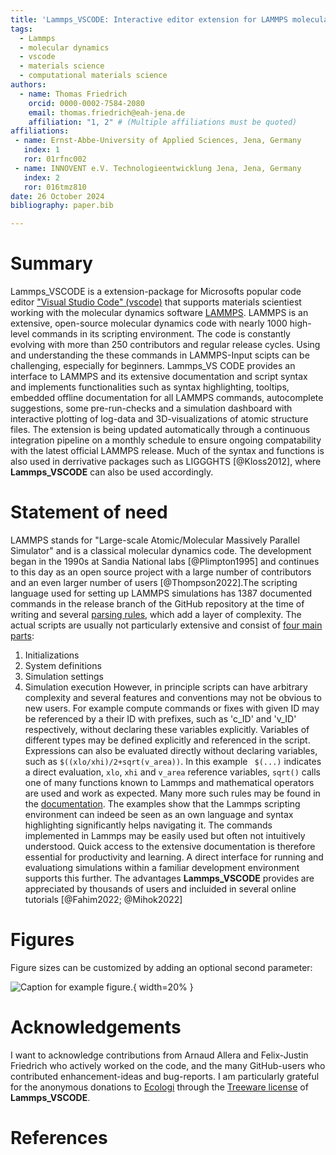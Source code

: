```yaml
---
title: 'Lammps_VSCODE: Interactive editor extension for LAMMPS molecular dynamics scripting'
tags:
  - Lammps
  - molecular dynamics
  - vscode
  - materials science
  - computational materials science
authors:
  - name: Thomas Friedrich
    orcid: 0000-0002-7584-2080
    email: thomas.friedrich@eah-jena.de
    affiliation: "1, 2" # (Multiple affiliations must be quoted)
affiliations:
 - name: Ernst-Abbe-University of Applied Sciences, Jena, Germany
   index: 1
   ror: 01rfnc002
 - name: INNOVENT e.V. Technologieentwicklung Jena, Jena, Germany
   index: 2
   ror: 016tmz810
date: 26 October 2024
bibliography: paper.bib

---
```


# Summary

Lammps_VSCODE is a extension-package for Microsofts popular code editor ["Visual Studio Code" (vscode)](https://code.visualstudio.com/) that supports materials scientiest working with the molecular dynamics software [LAMMPS](https://www.lammps.org). LAMMPS is an extensive, open-source molecular dynamics code with nearly 1000 high-level commands in its scripting environment. The code is constantly evolving with more than 250 contributors and regular release cycles. Using and understanding the these commands in LAMMPS-Input scipts can be challenging, especially for beginners. Lammps_VS
CODE provides an interface to LAMMPS and its extensive documentation and script syntax and implements functionalities such as syntax highlighting, tooltips, embedded offline documentation for all LAMMPS commands, autocomplete suggestions, some pre-run-checks and a simulation dashboard with interactive plotting of log-data and 3D-visualizations of atomic structure files. The extension is being updated automatically through a continuous integration pipeline on a monthly schedule to ensure ongoing compatability with the latest official LAMMPS release. Much of the syntax and functions is also used in derrivative packages such as LIGGGHTS [@Kloss2012], where __Lammps_VSCODE__ can also be used accordingly.

# Statement of need

LAMMPS stands for "Large-scale Atomic/Molecular Massively Parallel Simulator" and is a classical molecular dynamics code. The development began in the 1990s at Sandia National labs [@Plimpton1995] and continues to this day as an open source project with a large number of contributors and an even larger number of users [@Thompson2022].The scripting language used for setting up LAMMPS simulations has 1387 documented commands in the release branch of the GitHub repository at the time of writing and several [parsing rules](https://docs.lammps.org/Commands_parse.html), which add a layer of complexity. The actual scripts are usually not particularly extensive and consist of [four main parts](https://docs.lammps.org/Commands_structure.html):
 1. Initializations
 2. System definitions
 3. Simulation settings
 4. Simulation execution
However, in principle scripts can have arbitrary complexity and several features and conventions may not be obvious to new users. For example compute commands or fixes with given ID may be referenced by a their ID with prefixes, such as 'c_ID' and 'v_ID' respectively, without declaring these variables explicitly. Variables of different types may be defined explicitly and referenced in the script. Expressions can also be evaluated directly without declaring variables, such as ```$((xlo/xhi)/2+sqrt(v_area))```. In this example ``` $(...)``` indicates a direct evaluation, ```xlo```, ```xhi``` and ```v_area``` reference variables, ```sqrt()``` calls one of many functions known to Lammps and mathematical operators are used and work as expected. Many more such rules may be found in the [documentation](https://docs.lammps.org/variable.html). The examples show that the Lammps scripting environment can indeed be seen as an own language and syntax highlighting significantly helps navigating it. The commands implemented in Lammps may be easily used but often not intuitively understood. Quick access to the extensive documentation is therefore essential for productivity and learning. A direct interface for running and evaluationg simulations within a familiar development environment supports this further. The advantages __Lammps_VSCODE__ provides are appreciated by thousands of users and incluided in several online tutorials [@Fahim2022; @Mihok2022]

# Figures

Figure sizes can be customized by adding an optional second parameter:

![Caption for example figure.](figure.png){ width=20% }

# Acknowledgements

I want to acknowledge contributions from Arnaud Allera and Felix-Justin Friedrich who actively worked on the code, and the many GitHub-users who contributed enhancement-ideas and bug-reports. I am particularly grateful for the anonymous donations to [Ecologi](https://ecologi.com/) through the [Treeware license](https://treeware.earth/) of __Lammps_VSCODE__.

# References
